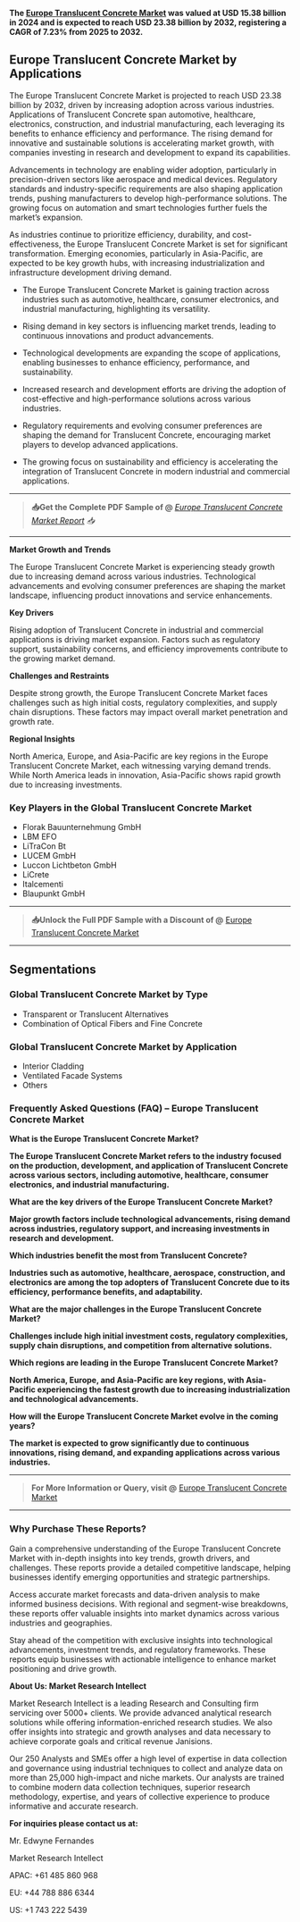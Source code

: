 <p><strong>The <a href="https://www.marketresearchintellect.com/download-sample/?rid=928617&amp;utm_source=Pulse-April-Europe&amp;utm_medium=852">Europe Translucent Concrete Market</a> was valued at USD 15.38 billion in 2024 and is expected to reach USD 23.38 billion by 2032, registering a CAGR of 7.23% from 2025 to 2032.</strong></p><h2>Europe Translucent Concrete Market by Applications&nbsp;</h2><p><p>The Europe Translucent Concrete Market is projected to reach USD 23.38 billion by 2032, driven by increasing adoption across various industries. Applications of Translucent Concrete span automotive, healthcare, electronics, construction, and industrial manufacturing, each leveraging its benefits to enhance efficiency and performance. The rising demand for innovative and sustainable solutions is accelerating market growth, with companies investing in research and development to expand its capabilities.</p><p>Advancements in technology are enabling wider adoption, particularly in precision-driven sectors like aerospace and medical devices. Regulatory standards and industry-specific requirements are also shaping application trends, pushing manufacturers to develop high-performance solutions. The growing focus on automation and smart technologies further fuels the market&rsquo;s expansion.</p><p>As industries continue to prioritize efficiency, durability, and cost-effectiveness, the Europe Translucent Concrete Market is set for significant transformation. Emerging economies, particularly in Asia-Pacific, are expected to be key growth hubs, with increasing industrialization and infrastructure development driving demand.</p></p><ul><li><p>The Europe Translucent Concrete Market is gaining traction across industries such as automotive, healthcare, consumer electronics, and industrial manufacturing, highlighting its versatility.</p></li><li><p>Rising demand in key sectors is influencing market trends, leading to continuous innovations and product advancements.</p></li><li><p>Technological developments are expanding the scope of applications, enabling businesses to enhance efficiency, performance, and sustainability.</p></li><li><p>Increased research and development efforts are driving the adoption of cost-effective and high-performance solutions across various industries.</p></li><li><p>Regulatory requirements and evolving consumer preferences are shaping the demand for Translucent Concrete, encouraging market players to develop advanced applications.</p></li><li><p>The growing focus on sustainability and efficiency is accelerating the integration of Translucent Concrete in modern industrial and commercial applications.</p></li></ul><hr /><blockquote><p><strong><span class="font-[700]">📥Get the Complete PDF Sample of @ </span></strong><em><span class="font-[700]"><a href="https://www.marketresearchintellect.com/download-sample/?rid=928617&amp;utm_source=Pulse-April-Europe&amp;utm_medium=852" target="_blank" data-tracking-control-name="article-ssr-frontend-pulse_little-text-block" data-tracking-will-navigate="" data-test-link="">Europe Translucent Concrete Market Report</a>&nbsp;📥</span></em></p></blockquote><hr /><p class="" data-start="77" data-end="360"><strong data-start="77" data-end="105">Market Growth and Trends</strong></p><p class="" data-start="77" data-end="360">The Europe Translucent Concrete Market is experiencing steady growth due to increasing demand across various industries. Technological advancements and evolving consumer preferences are shaping the market landscape, influencing product innovations and service enhancements.</p><p class="" data-start="362" data-end="606"><strong data-start="362" data-end="377">Key Drivers</strong></p><p class="" data-start="362" data-end="606">Rising adoption of Translucent Concrete in industrial and commercial applications is driving market expansion. Factors such as regulatory support, sustainability concerns, and efficiency improvements contribute to the growing market demand.</p><p class="" data-start="608" data-end="849"><strong data-start="608" data-end="637">Challenges and Restraints</strong></p><p class="" data-start="608" data-end="849">Despite strong growth, the Europe Translucent Concrete Market faces challenges such as high initial costs, regulatory complexities, and supply chain disruptions. These factors may impact overall market penetration and growth rate.</p><p class="" data-start="851" data-end="1095"><strong data-start="851" data-end="872">Regional Insights</strong></p><p class="" data-start="851" data-end="1095">North America, Europe, and Asia-Pacific are key regions in the Europe Translucent Concrete Market, each witnessing varying demand trends. While North America leads in innovation, Asia-Pacific shows rapid growth due to increasing investments.</p><p><h3>Key Players in the Global Translucent Concrete Market </h3><ul><li>Florak Bauunternehmung GmbH</li><li>LBM EFO</li><li>LiTraCon Bt</li><li>LUCEM GmbH</li><li>Luccon Lichtbeton GmbH</li><li>LiCrete</li><li>Italcementi</li><li>Blaupunkt GmbH</li></ul></p><hr /><blockquote><p><strong>📥Unlock the Full PDF Sample with a Discount of @</strong> <a href="https://www.marketresearchintellect.com/ask-for-discount/?rid=928617&amp;utm_source=Pulse-April-Europe&amp;utm_medium=852">Europe Translucent Concrete Market</a></p></blockquote><hr /><p><h2>Segmentations</h2><h3>Global Translucent Concrete Market by Type</h3><ul><li>Transparent or Translucent Alternatives</li><li>Combination of Optical Fibers and Fine Concrete</li></ul><h3>Global Translucent Concrete Market by Application</h3><ul><li>Interior Cladding</li><li>Ventilated Facade Systems</li><li>Others</li></ul></p><h3><strong>Frequently Asked Questions (FAQ) &ndash; Europe Translucent Concrete Market</strong></h3><p><strong>What is the Europe Translucent Concrete Market?</strong></p><p><strong>The Europe Translucent Concrete Market refers to the industry focused on the production, development, and application of Translucent Concrete across various sectors, including automotive, healthcare, consumer electronics, and industrial manufacturing.</strong></p><p><strong>What are the key drivers of the Europe Translucent Concrete Market?</strong></p><p><strong>Major growth factors include technological advancements, rising demand across industries, regulatory support, and increasing investments in research and development.</strong></p><p><strong>Which industries benefit the most from Translucent Concrete?</strong></p><p><strong>Industries such as automotive, healthcare, aerospace, construction, and electronics are among the top adopters of Translucent Concrete due to its efficiency, performance benefits, and adaptability.</strong></p><p><strong>What are the major challenges in the Europe Translucent Concrete Market?</strong></p><p><strong>Challenges include high initial investment costs, regulatory complexities, supply chain disruptions, and competition from alternative solutions.</strong></p><p><strong>Which regions are leading in the Europe Translucent Concrete Market?</strong></p><p><strong>North America, Europe, and Asia-Pacific are key regions, with Asia-Pacific experiencing the fastest growth due to increasing industrialization and technological advancements.</strong></p><p><strong>How will the Europe Translucent Concrete Market evolve in the coming years?</strong></p><p><strong>The market is expected to grow significantly due to continuous innovations, rising demand, and expanding applications across various industries.</strong></p><hr /><blockquote><p><span class="font-[700]"><strong>For More Information or Query, visit&nbsp;@</strong>&nbsp;</span><span class="font-[700]"><a href="https://www.marketresearchintellect.com/product/global-translucent-concrete-market/?utm_source=Linkedin&utm_medium=852" target="_blank" data-tracking-control-name="article-ssr-frontend-pulse_little-text-block" data-tracking-will-navigate="" data-test-link="">Europe Translucent Concrete Market</a></span></p></blockquote><hr /><h3><strong data-start="0" data-end="31">Why Purchase These Reports?</strong></h3><p class="" data-start="35" data-end="297">Gain a comprehensive understanding of the Europe Translucent Concrete Market with in-depth insights into key trends, growth drivers, and challenges. These reports provide a detailed competitive landscape, helping businesses identify emerging opportunities and strategic partnerships.</p><p class="" data-start="299" data-end="540">Access accurate market forecasts and data-driven analysis to make informed business decisions. With regional and segment-wise breakdowns, these reports offer valuable insights into market dynamics across various industries and geographies.</p><p class="" data-start="542" data-end="784">Stay ahead of the competition with exclusive insights into technological advancements, investment trends, and regulatory frameworks. These reports equip businesses with actionable intelligence to enhance market positioning and drive growth.</p><p><strong><span class="font-[700]">About Us: Market Research Intellect</span></strong></p><p><span class="">Market Research Intellect is a leading Research and Consulting firm servicing over 5000+ clients. We provide advanced analytical research solutions while offering information-enriched research studies.&nbsp;</span>We also offer insights into strategic and growth analyses and data necessary to achieve corporate goals and critical revenue Janisions.</p><p><span class="">Our 250 Analysts and SMEs offer a high level of expertise in data collection and governance using industrial techniques to collect and analyze data on more than 25,000 high-impact and niche markets. Our analysts are trained to combine modern data collection techniques, superior research methodology, expertise, and years of collective experience to produce informative and accurate research.</span></p><p><strong>For inquiries please contact us at:</strong></p><p>Mr. Edwyne Fernandes</p><p>Market Research Intellect</p><p>APAC: +61 485 860 968</p><p>EU: +44 788 886 6344</p><p>US: +1 743 222 5439</p>